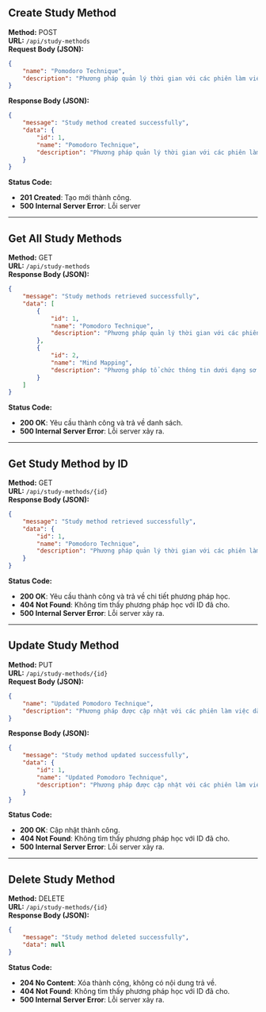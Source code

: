 ## Create Study Method
**Method:** POST  
**URL:** `/api/study-methods`  
**Request Body (JSON):**
```json
{
    "name": "Pomodoro Technique",
    "description": "Phương pháp quản lý thời gian với các phiên làm việc 25 phút."
}
```
**Response Body (JSON):**  
```json
{
    "message": "Study method created successfully",
    "data": {
        "id": 1,
        "name": "Pomodoro Technique",
        "description": "Phương pháp quản lý thời gian với các phiên làm việc 25 phút."
    }
}
```
**Status Code:**
- **201 Created**: Tạo mới thành công.
- **500 Internal Server Error**: Lỗi server

---

## Get All Study Methods
**Method:** GET  
**URL:** `/api/study-methods`  
**Response Body (JSON):**
```json
{
    "message": "Study methods retrieved successfully",
    "data": [
        {
            "id": 1,
            "name": "Pomodoro Technique",
            "description": "Phương pháp quản lý thời gian với các phiên làm việc 25 phút."
        },
        {
            "id": 2,
            "name": "Mind Mapping",
            "description": "Phương pháp tổ chức thông tin dưới dạng sơ đồ."
        }
    ]
}
```
**Status Code:**
- **200 OK**: Yêu cầu thành công và trả về danh sách.
- **500 Internal Server Error**: Lỗi server xảy ra.

---

## Get Study Method by ID
**Method:** GET  
**URL:** `/api/study-methods/{id}`  
**Response Body (JSON):**
```json
{
    "message": "Study method retrieved successfully",
    "data": {
        "id": 1,
        "name": "Pomodoro Technique",
        "description": "Phương pháp quản lý thời gian với các phiên làm việc 25 phút."
    }
}
```
**Status Code:**
- **200 OK**: Yêu cầu thành công và trả về chi tiết phương pháp học.
- **404 Not Found**: Không tìm thấy phương pháp học với ID đã cho.
- **500 Internal Server Error**: Lỗi server xảy ra.

---

## Update Study Method
**Method:** PUT  
**URL:** `/api/study-methods/{id}`  
**Request Body (JSON):**
```json
{
    "name": "Updated Pomodoro Technique",
    "description": "Phương pháp được cập nhật với các phiên làm việc dài hơn."
}
```
**Response Body (JSON):**
```json
{
    "message": "Study method updated successfully",
    "data": {
        "id": 1,
        "name": "Updated Pomodoro Technique",
        "description": "Phương pháp được cập nhật với các phiên làm việc dài hơn."
    }
}
```
**Status Code:**
- **200 OK**: Cập nhật thành công.
- **404 Not Found**: Không tìm thấy phương pháp học với ID đã cho.
- **500 Internal Server Error**: Lỗi server xảy ra.

---

## Delete Study Method
**Method:** DELETE  
**URL:** `/api/study-methods/{id}`  
**Response Body (JSON):**
```json
{
    "message": "Study method deleted successfully",
    "data": null
}
```
**Status Code:**
- **204 No Content**: Xóa thành công, không có nội dung trả về.
- **404 Not Found**: Không tìm thấy phương pháp học với ID đã cho.
- **500 Internal Server Error**: Lỗi server xảy ra.
